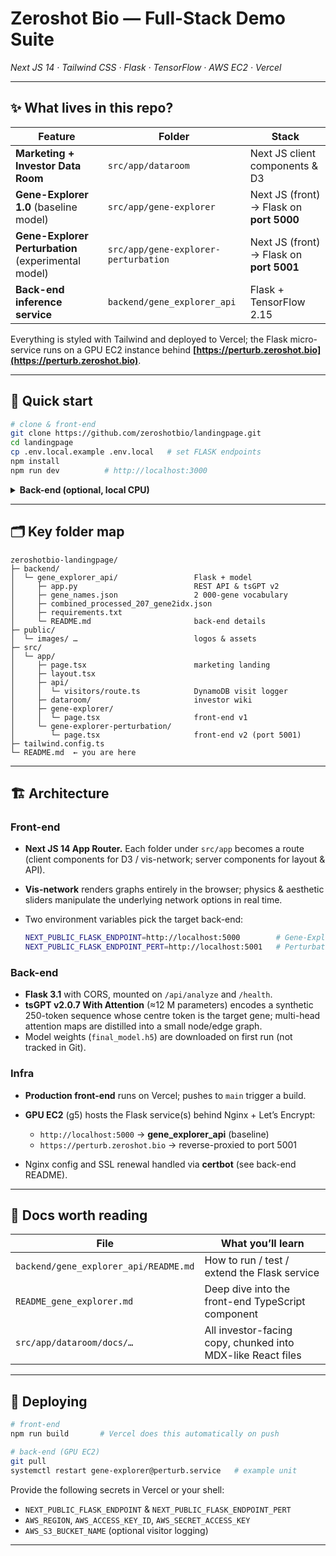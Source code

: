 # Zeroshot Bio ― Full-Stack Demo Suite

*Next JS 14 · Tailwind CSS · Flask · TensorFlow · AWS EC2 · Vercel*

---

## ✨  What lives in this repo?

| Feature                                             | Folder                               | Stack                                    |
| --------------------------------------------------- | ------------------------------------ | ---------------------------------------- |
| **Marketing + Investor Data Room**                  | `src/app/dataroom`                   | Next JS client components & D3           |
| **Gene-Explorer 1.0** (baseline model)              | `src/app/gene-explorer`              | Next JS (front) → Flask on **port 5000** |
| **Gene-Explorer Perturbation** (experimental model) | `src/app/gene-explorer-perturbation` | Next JS (front) → Flask on **port 5001** |
| **Back-end inference service**                      | `backend/gene_explorer_api`          | Flask + TensorFlow 2.15                  |

Everything is styled with Tailwind and deployed to Vercel; the Flask micro-service runs on a GPU EC2 instance behind **[https://perturb.zeroshot.bio](https://perturb.zeroshot.bio)**.

---

## 🚀  Quick start

```bash
# clone & front-end
git clone https://github.com/zeroshotbio/landingpage.git
cd landingpage
cp .env.local.example .env.local   # set FLASK endpoints
npm install
npm run dev          # http://localhost:3000
```

<details>
<summary><strong>Back-end (optional, local CPU)</strong></summary>

```bash
cd backend/gene_explorer_api
python3 -m venv .venv && source .venv/bin/activate
pip install -r requirements.txt
python app.py \
  --weights_file final_model.h5 \
  --mapping_json combined_processed_207_gene2idx.json \
  --port 5001
```

Curl test:

```bash
curl -X POST http://localhost:5001/api/analyze \
     -H 'Content-Type: application/json' \
     -d '{"gene_name":"klf3","dev_stage":"larval-5dpf","anatomy":"neural_crest"}'
```

</details>

---

## 🗂️  Key folder map

```text
zeroshotbio-landingpage/
├─ backend/
│  └─ gene_explorer_api/                 Flask + model
│     ├─ app.py                          REST API & tsGPT v2
│     ├─ gene_names.json                 2 000-gene vocabulary
│     ├─ combined_processed_207_gene2idx.json
│     ├─ requirements.txt
│     └─ README.md                       back-end details
├─ public/
│  └─ images/ …                          logos & assets
├─ src/
│  └─ app/
│     ├─ page.tsx                        marketing landing
│     ├─ layout.tsx
│     ├─ api/
│     │  └─ visitors/route.ts            DynamoDB visit logger
│     ├─ dataroom/                       investor wiki
│     ├─ gene-explorer/
│     │  └─ page.tsx                     front-end v1
│     └─ gene-explorer-perturbation/
│        └─ page.tsx                     front-end v2 (port 5001)
├─ tailwind.config.ts
└─ README.md  ← you are here
```

---

## 🏗️  Architecture

### Front-end

* **Next JS 14 App Router.** Each folder under `src/app` becomes a route (client components for D3 / vis-network; server components for layout & API).
* **Vis-network** renders graphs entirely in the browser; physics & aesthetic sliders manipulate the underlying network options in real time.
* Two environment variables pick the target back-end:

  ```bash
  NEXT_PUBLIC_FLASK_ENDPOINT=http://localhost:5000        # Gene-Explorer 1.0
  NEXT_PUBLIC_FLASK_ENDPOINT_PERT=http://localhost:5001   # Perturbation page
  ```

### Back-end

* **Flask 3.1** with CORS, mounted on `/api/analyze` and `/health`.
* **tsGPT v2.0.7 With Attention** (≈12 M parameters) encodes a synthetic 250-token sequence whose centre token is the target gene; multi-head attention maps are distilled into a small node/edge graph.
* Model weights (`final_model.h5`) are downloaded on first run (not tracked in Git).

### Infra

* **Production front-end** runs on Vercel; pushes to `main` trigger a build.
* **GPU EC2** (g5) hosts the Flask service(s) behind Nginx + Let’s Encrypt:

  * `http://localhost:5000` → **gene\_explorer\_api** (baseline)
  * `https://perturb.zeroshot.bio` → reverse-proxied to port 5001
* Nginx config and SSL renewal handled via **certbot** (see back-end README).

---

## 📝  Docs worth reading

| File                                  | What you’ll learn                                           |
| ------------------------------------- | ----------------------------------------------------------- |
| `backend/gene_explorer_api/README.md` | How to run / test / extend the Flask service                |
| `README_gene_explorer.md`             | Deep dive into the front-end TypeScript component           |
| `src/app/dataroom/docs/…`             | All investor-facing copy, chunked into MDX-like React files |

---

## 🛫  Deploying

```bash
# front-end
npm run build       # Vercel does this automatically on push

# back-end (GPU EC2)
git pull
systemctl restart gene-explorer@perturb.service   # example unit
```

Provide the following secrets in Vercel or your shell:

* `NEXT_PUBLIC_FLASK_ENDPOINT` & `NEXT_PUBLIC_FLASK_ENDPOINT_PERT`
* `AWS_REGION`, `AWS_ACCESS_KEY_ID`, `AWS_SECRET_ACCESS_KEY`
* `AWS_S3_BUCKET_NAME` (optional visitor logging)

---
